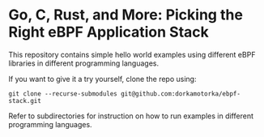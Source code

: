 # Go, C, Rust, and More: Picking the Right eBPF Application Stack

This repository contains simple hello world examples using different eBPF libraries in different programming languages.

If you want to give it a try yourself, clone the repo using:
```
git clone --recurse-submodules git@github.com:dorkamotorka/ebpf-stack.git
```

Refer to subdirectories for instruction on how to run examples in different programming languages.

